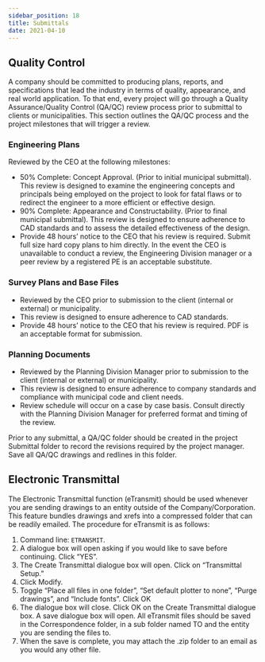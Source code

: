 ```yaml
---
sidebar_position: 18
title: Submittals
date: 2021-04-10
---
```


## Quality Control

A company should be committed to producing plans, reports, and specifications that lead the industry in terms of quality, appearance, and real world application. To that end, every project will go through a Quality Assurance/Quality Control (QA/QC) review process prior to submittal to clients or municipalities. This section outlines the QA/QC process and the project milestones that will trigger a review.

### Engineering Plans

Reviewed by the CEO at the following milestones:

- 50% Complete: Concept Approval. (Prior to initial municipal submittal). This review is designed to examine the engineering concepts and principals being employed on the project to look for fatal flaws or to redirect the engineer to a more efficient or effective design.
- 90% Complete: Appearance and Constructability. (Prior to final municipal submittal). This review is designed to ensure adherence to CAD standards and to assess the detailed effectiveness of the design.
- Provide 48 hours’ notice to the CEO that his review is required. Submit full size hard copy plans to him directly. In the event the CEO is unavailable to conduct a review, the Engineering Division manager or a peer review by a registered PE is an acceptable substitute.

### Survey Plans and Base Files

- Reviewed by the CEO prior to submission to the client (internal or external) or municipality.
- This review is designed to ensure adherence to CAD standards.
- Provide 48 hours’ notice to the CEO that his review is required. PDF is an acceptable format for submission.

### Planning Documents

- Reviewed by the Planning Division Manager prior to submission to the client (internal or external) or municipality.
- This review is designed to ensure adherence to company standards and compliance with municipal code and client needs.
- Review schedule will occur on a case by case basis. Consult directly with the Planning Division Manager for preferred format and timing of the review.

Prior to any submittal, a QA/QC folder should be created in the project Submittal folder to record the revisions required by the project manager. Save all QA/QC drawings and redlines in this folder.

## Electronic Transmittal

The Electronic Transmittal function (eTransmit) should be used whenever you are sending drawings to an entity outside of the Company/Corporation. This feature bundles drawings and xrefs into a compressed folder that can be readily emailed. The procedure for eTransmit is as follows:

1. Command line: `ETRANSMIT`.
2. A dialogue box will open asking if you would like to save before continuing. Click “YES”.
3. The Create Transmittal dialogue box will open. Click on “Transmittal Setup.”
4. Click Modify.
5. Toggle “Place all files in one folder”, “Set default plotter to none”, “Purge drawings”, and “Include fonts”. Click OK
6. The dialogue box will close. Click OK on the Create Transmittal dialogue box. A save dialogue box will open. All eTransmit files should be saved in the Correspondence folder, in a sub folder named TO and the entity you are sending the files to.
7. When the save is complete, you may attach the .zip folder to an email as you would any other file.
